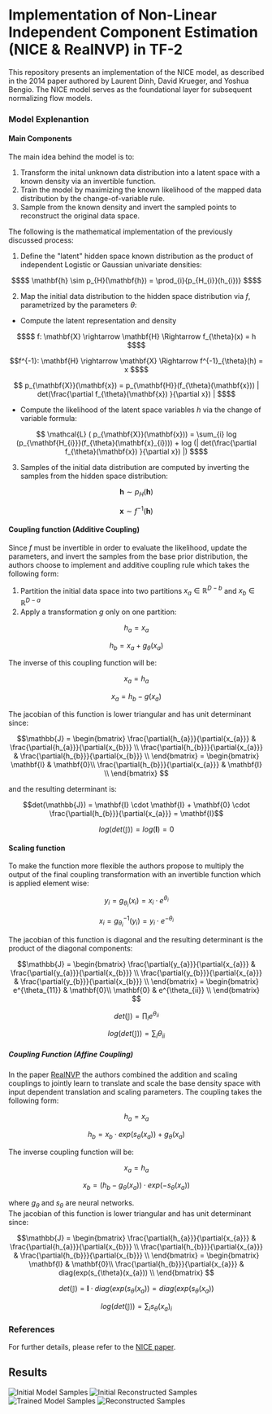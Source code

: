 # Implementation of Non-Linear Independent Component Estimation (NICE & RealNVP) in TF-2 
This repository presents an implementation of the NICE model, as described in the 2014 paper authored by Laurent Dinh,
David Krueger, and Yoshua Bengio. The NICE model serves as the foundational layer for subsequent normalizing flow models.
### Model Explenantion
#### Main Components
The main idea behind the model is to:
1. Transform the inital unknown data distribution into a latent space with a known density via an invertible function.
2. Train the model by maximizing the known likelihood of the mapped data distribution by the change-of-variable rule.
3. Sample from the known density and invert the sampled points to reconstruct the original data space. 

The following is the mathematical implementation of the previously discussed process:
1. Define the "latent" hidden space known distribution as the product of independent Logistic or Gaussian univariate densities: </br>
```math
$$ \mathbf{h} \sim  p_{H}(\mathbf{h}) = \prod_{i}{p_{H_{i}}(h_{i})}  $$
```
2. Map the initial data distribution to the hidden space distribution via $f$, parametrized by the parameters $\theta$: </br>
  + Compute the latent representation and density
```math
$$ f: \mathbf{X} \rightarrow \mathbf{H} \Rightarrow f_{\theta}(x) = h $$
```

```math
f^{-1}: \mathbf{H} \rightarrow \mathbf{X} \Rightarrow f^{-1}_{\theta}(h) = x $$
```

```math
 p_{\mathbf{X}}(\mathbf{x}) =   p_{\mathbf{H}}(f_{\theta}(\mathbf{x})) | det(\frac{\partial f_{\theta}(\mathbf{x}) }{\partial x}) | $$
```
  + Compute the likelihood of the latent space variables $h$ via the change of
   variable formula: </br>
```math
 \mathcal{L} ( p_{\mathbf{X}}(\mathbf{x}))  =  \sum_{i} log (p_{\mathbf{H_{i}}}(f_{\theta}(\mathbf{x}_{i}))) +  log (| det(\frac{\partial f_{\theta}(\mathbf{x}) }{\partial x}) |) $$
```

3. Samples of the initial data distribution are computed by inverting the samples from the hidden space distribution:
```math
 \mathbf{h} \sim  p_{H}(\mathbf{h}) 
```
```math
 \mathbf{x} \sim  f^{-1}(\mathbf{h})
```
#### Coupling function (Additive Coupling)
Since $f$ must be invertible in order to evaluate the likelihood, update the parameters, and invert the samples from the base prior distribution, the authors choose to implement 
and additive coupling rule which takes the following form: 
1. Partition the initial data space into two partitions $x_{a}\in\mathbb{R}^{D-b}$ and $x_{b}\in\mathbb{R}^{D-a}$
2. Apply a transformation $g$ only on one partition:
```math
 h_{a} = x_{a} 
```
```math
 h_{b} = x_{a} + g_{\theta}(x_{a}) 
```
The inverse of this coupling function will be:
```math
 x_{a}  = h_{a}
```
```math
 x_{a} = h_{b} - g(x_{a}) 
```
The jacobian of this function is lower triangular and has unit determinant since:
```math
\mathbb{J} =
\begin{bmatrix}
 \frac{\partial{h_{a}}}{\partial{x_{a}}} & \frac{\partial{h_{a}}}{\partial{x_{b}}} \\ 
 \frac{\partial{h_{b}}}{\partial{x_{a}}} & \frac{\partial{h_{b}}}{\partial{x_{b}}} \\ 
\end{bmatrix} =

\begin{bmatrix}
 \mathbf{I} & \mathbf{0}\\ 
 \frac{\partial{h_{b}}}{\partial{x_{a}}} & \mathbf{I} \\ 
\end{bmatrix} 
```
and the resulting determinant is:
```math
det(\mathbb{J}) =  \mathbf{I} \cdot \mathbf{I}  + \mathbf{0} \cdot \frac{\partial{h_{b}}}{\partial{x_{a}}} = \mathbf{I}
```
```math
log(det(\mathbb{J})) =  log(\mathbf{I}) = 0
```

#### Scaling function
To make the function more flexible the authors propose to multiply the output of the final coupling transformation with an invertible function which is applied element wise:
```math
y_{i} = g_{\theta_{i}}(x_{i}) = x_{i} \cdot e^{\theta_{i}}
```
```math
x_{i} = g^{-1}_{\theta_{i}}(y_{i}) = y_{i} \cdot e^{-\theta_{i}}
```
The jacobian of this function is diagonal and the resulting determinant is the product of the diagonal components:
```math
\mathbb{J} =
\begin{bmatrix}
 \frac{\partial{y_{a}}}{\partial{x_{a}}} & \frac{\partial{y_{a}}}{\partial{x_{b}}} \\ 
 \frac{\partial{y_{b}}}{\partial{x_{a}}} & \frac{\partial{y_{b}}}{\partial{x_{b}}} \\ 
\end{bmatrix} =

\begin{bmatrix}
 e^{\theta_{11}} & \mathbf{0}\\ 
 \mathbf{0} & e^{\theta_{ii}} \\ 
\end{bmatrix} 
```
```math
det(\mathbb{J}) =  \prod_{i} e^{\theta_{ii}}
```
```math
log(det(\mathbb{J})) =  \sum_{i}\theta_{ii}
```

##### Coupling Function (Affine Coupling)
In the paper [RealNVP](https://arxiv.org/abs/1605.08803) the authors combined the addition and scaling couplings to jointly learn to translate and scale the base density space with input dependent translation and scaling parameters. 
The coupling takes the following form: 
```math
h_{a} = x_{a} 
```
```math
h_{b} = x_{b}  \cdot exp(s_{\theta}(x_{a}))  + g_{\theta}(x_{a}) 
```
The inverse coupling function will be:

```math
x_{a} = h_{a}
```
```math
x_{b} = (h_{b} - g_{\theta}(x_{a})) \cdot exp(-s_{\theta}(x_{a}))
```
where $g_{\theta}$ and $s_{\theta}$ are neural networks. <br/>
The jacobian of this function is lower triangular and has unit determinant since:
```math
\mathbb{J} =
\begin{bmatrix}
 \frac{\partial{h_{a}}}{\partial{x_{a}}} & \frac{\partial{h_{a}}}{\partial{x_{b}}} \\ 
 \frac{\partial{h_{b}}}{\partial{x_{a}}} & \frac{\partial{h_{b}}}{\partial{x_{b}}} \\ 
\end{bmatrix} =

\begin{bmatrix}
 \mathbf{I} & \mathbf{0}\\ 
 \frac{\partial{h_{b}}}{\partial{x_{a}}} & diag(exp(s_{\theta}(x_{a})) \\ 
\end{bmatrix} 
```
```math
det(\mathbb{J}) =  \mathbf{I} \cdot diag(exp(s_{\theta}(x_{a})) =  diag(exp(s_{\theta}(x_{a}))
```
```math
log(det(\mathbb{J})) =  \sum_{i} s_{\theta}(x_{a})_{i}
```
### References

For further details, please refer to the [NICE paper](https://arxiv.org/abs/1410.8516).

## Results 
![Initial Model Samples](https://github.com/claCase/NICE-tf2/blob/master/figures/True%20vs%20Model%20Samples%20-%20Untrained.png)
![Initial Reconstructed Samples](https://github.com/claCase/NICE-tf2/blob/master/figures/Samples%20from%20Un-Trained%20Model.png)
![Trained Model Samples](https://github.com/claCase/NICE-tf2/blob/master/figures/True%20vs%20Model%20Samples%20-%20Trained.png)
![Reconstructed Samples](https://github.com/claCase/NICE-tf2/blob/master/figures/Samples%20from%20Trained%20Model.png)

